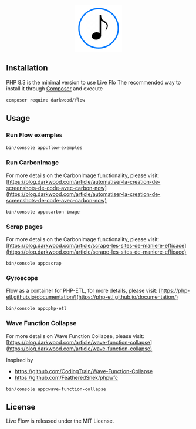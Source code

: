 <p align="center">
  <a href="https://github.com/matyo91/flow-live">
    <img src="assets/images/logo.png" width="auto" height="128px" alt="Flow">
  </a>
</p>

## Installation

PHP 8.3 is the minimal version to use Live Flo
The recommended way to install it through [Composer](http://getcomposer.org) and execute

```bash
composer require darkwood/flow
```

## Usage

### Run Flow exemples

```
bin/console app:flow-exemples
```

### Run CarbonImage

For more details on the CarbonImage functionality, please visit: [https://blog.darkwood.com/article/automatiser-la-creation-de-screenshots-de-code-avec-carbon-now](https://blog.darkwood.com/article/automatiser-la-creation-de-screenshots-de-code-avec-carbon-now)

```
bin/console app:carbon-image
```

### Scrap pages

For more details on the CarbonImage functionality, please visit: [https://blog.darkwood.com/article/scrape-les-sites-de-maniere-efficace](https://blog.darkwood.com/article/scrape-les-sites-de-maniere-efficace)

```
bin/console app:scrap
```

### Gyroscops

Flow as a container for PHP-ETL, for more details, please visit: [https://php-etl.github.io/documentation/](https://php-etl.github.io/documentation/)

```
bin/console app:php-etl
```

### Wave Function Collapse

For more details on Wave Function Collapse, please visit: [https://blog.darkwood.com/article/wave-function-collapse](https://blog.darkwood.com/article/wave-function-collapse)

Inspired by
- https://github.com/CodingTrain/Wave-Function-Collapse
- https://github.com/FeatheredSnek/phpwfc

```
bin/console app:wave-function-collapse
```

## License

Live Flow is released under the MIT License.
